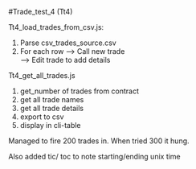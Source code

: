 #Trade_test_4 (Tt4)

Tt4_load_trades_from_csv.js: 

1) Parse csv_trades_source.csv
2) For each row
 --> Call new trade  
 --> Edit trade to add details 


Tt4_get_all_trades.js

1) get_number of trades from contract
2) get all trade names
3) get all trade details
4) export to csv
5) display in cli-table


Managed to fire 200 trades in. When tried 300 it hung.

Also added tic/ toc to note starting/ending unix time
